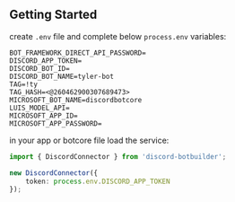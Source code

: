 ## Getting Started

create `.env` file and complete below `process.env` variables:

```
BOT_FRAMEWORK_DIRECT_API_PASSWORD=
DISCORD_APP_TOKEN=
DISCORD_BOT_ID=
DISCORD_BOT_NAME=tyler-bot
TAG=!ty
TAG_HASH=<@260462900307689473>
MICROSOFT_BOT_NAME=discordbotcore
LUIS_MODEL_API=
MICROSOFT_APP_ID=
MICROSOFT_APP_PASSWORD=
```


in your app or botcore file load the service:

```ts
import { DiscordConnector } from 'discord-botbuilder';

new DiscordConnector({
    token: process.env.DISCORD_APP_TOKEN
});
```




